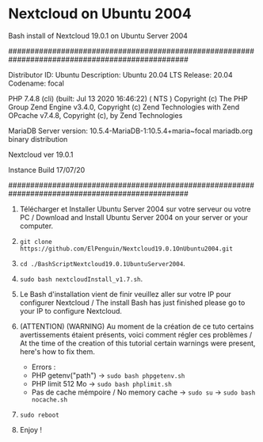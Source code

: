 # Nextcloud on Ubuntu 2004

Bash install of Nextcloud 19.0.1 on Ubuntu Server 2004


#################################################################################################

Distributor ID: Ubuntu
Description:    Ubuntu 20.04 LTS
Release:        20.04
Codename:       focal

PHP 7.4.8 (cli) (built: Jul 13 2020 16:46:22) ( NTS )
Copyright (c) The PHP Group
Zend Engine v3.4.0, Copyright (c) Zend Technologies
with Zend OPcache v7.4.8, Copyright (c), by Zend Technologies

MariaDB  Server version: 10.5.4-MariaDB-1:10.5.4+maria~focal mariadb.org binary distribution

Nextcloud ver 19.0.1

Instance Build 17/07/20

#################################################################################################

1. Télécharger et Installer Ubuntu Server 2004 sur votre serveur ou votre PC / Download and Install Ubuntu Server 2004 on your server or your computer.

2. `git clone https://github.com/ElPenguin/Nextcloud19.0.1OnUbuntu2004.git`

3. `cd ./BashScriptNextcloud19.0.1UbuntuServer2004`.

4. `sudo bash nextcloudInstall_v1.7.sh`.

5. Le Bash d'installation vient de finir veuillez aller sur votre IP pour configurer Nextcloud / The install Bash has just finished please go to your IP to configure Nextcloud.

6. (ATTENTION) (WARNING) Au moment de la création de ce tuto certains avertissements étaient présents, voici comment régler ces problèmes / At the time of the creation of this tutorial certain warnings were present, here's how to fix them.
    - Errors :
    - PHP getenv("path") -> `sudo bash phpgetenv.sh`
    - PHP limit 512 Mo -> `sudo bash phplimit.sh`
    - Pas de cache mémpoire / No memory cache -> `sudo su` -> `sudo bash nocache.sh`

7. `sudo reboot`

8. Enjoy !
